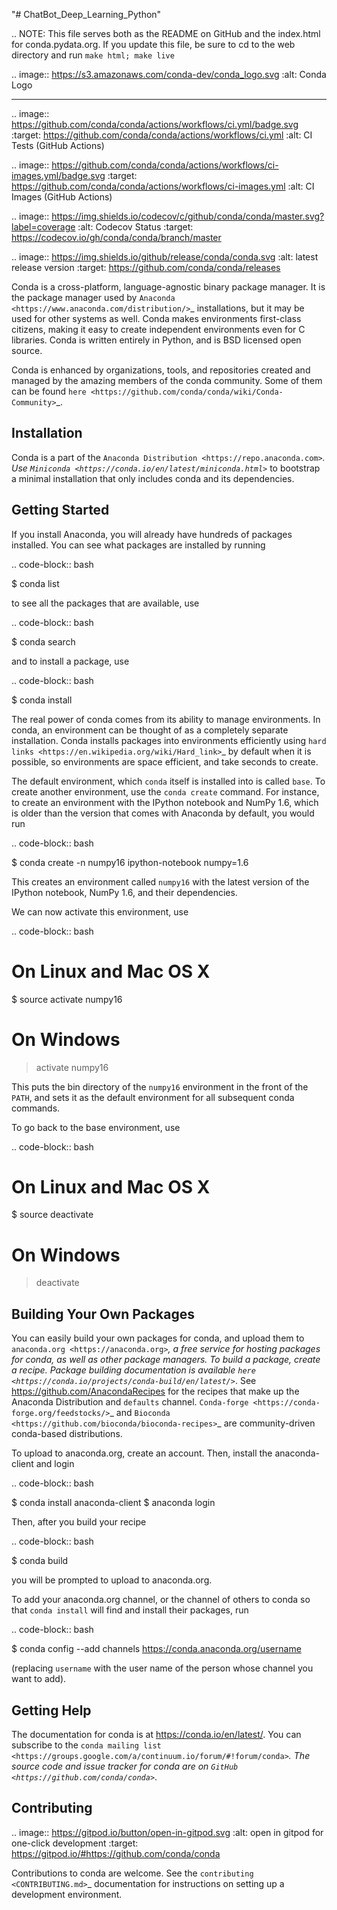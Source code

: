 "# ChatBot_Deep_Learning_Python" 


.. NOTE: This file serves both as the README on GitHub and the index.html for
   conda.pydata.org. If you update this file, be sure to cd to the web
   directory and run ``make html; make live``

.. image:: https://s3.amazonaws.com/conda-dev/conda_logo.svg
   :alt: Conda Logo

----------------------------------------

.. image:: https://github.com/conda/conda/actions/workflows/ci.yml/badge.svg
    :target: https://github.com/conda/conda/actions/workflows/ci.yml
    :alt: CI Tests (GitHub Actions)

.. image:: https://github.com/conda/conda/actions/workflows/ci-images.yml/badge.svg
    :target: https://github.com/conda/conda/actions/workflows/ci-images.yml
    :alt: CI Images (GitHub Actions)

.. image:: https://img.shields.io/codecov/c/github/conda/conda/master.svg?label=coverage
   :alt: Codecov Status
   :target: https://codecov.io/gh/conda/conda/branch/master

.. image:: https://img.shields.io/github/release/conda/conda.svg
   :alt: latest release version
   :target: https://github.com/conda/conda/releases

Conda is a cross-platform, language-agnostic binary package manager. It is the
package manager used by `Anaconda
<https://www.anaconda.com/distribution/>`_ installations, but it may be
used for other systems as well.  Conda makes environments first-class
citizens, making it easy to create independent environments even for C
libraries. Conda is written entirely in Python, and is BSD licensed open
source.

Conda is enhanced by organizations, tools, and repositories created and managed by
the amazing members of the conda community.  Some of them can be found
`here <https://github.com/conda/conda/wiki/Conda-Community>`_.


Installation
------------

Conda is a part of the `Anaconda Distribution <https://repo.anaconda.com>`_.
Use `Miniconda <https://conda.io/en/latest/miniconda.html>`_ to bootstrap a minimal installation
that only includes conda and its dependencies.


Getting Started
---------------

If you install Anaconda, you will already have hundreds of packages
installed.  You can see what packages are installed by running

.. code-block:: bash

   $ conda list

to see all the packages that are available, use

.. code-block:: bash

   $ conda search

and to install a package, use

.. code-block:: bash

   $ conda install <package-name>


The real power of conda comes from its ability to manage environments. In
conda, an environment can be thought of as a completely separate installation.
Conda installs packages into environments efficiently using `hard links
<https://en.wikipedia.org/wiki/Hard_link>`_ by default when it is possible, so
environments are space efficient, and take seconds to create.

The default environment, which ``conda`` itself is installed into is called
``base``.  To create another environment, use the ``conda create``
command. For instance, to create an environment with the IPython notebook and
NumPy 1.6, which is older than the version that comes with Anaconda by
default, you would run

.. code-block:: bash

   $ conda create -n numpy16 ipython-notebook numpy=1.6

This creates an environment called ``numpy16`` with the latest version of
the IPython notebook, NumPy 1.6, and their dependencies.

We can now activate this environment, use

.. code-block:: bash

   # On Linux and Mac OS X
   $ source activate numpy16

   # On Windows
   > activate numpy16

This puts the bin directory of the ``numpy16`` environment in the front of the
``PATH``, and sets it as the default environment for all subsequent conda commands.

To go back to the base environment, use

.. code-block:: bash

   # On Linux and Mac OS X
   $ source deactivate

   # On Windows
   > deactivate


Building Your Own Packages
--------------------------

You can easily build your own packages for conda, and upload them
to `anaconda.org <https://anaconda.org>`_, a free service for hosting
packages for conda, as well as other package managers.
To build a package, create a recipe. Package building documentation is available
`here <https://conda.io/projects/conda-build/en/latest/>`_.
See https://github.com/AnacondaRecipes for the recipes that make up the Anaconda Distribution
and ``defaults`` channel. `Conda-forge <https://conda-forge.org/feedstocks/>`_ and
`Bioconda <https://github.com/bioconda/bioconda-recipes>`_ are community-driven
conda-based distributions.

To upload to anaconda.org, create an account.  Then, install the
anaconda-client and login

.. code-block:: bash

   $ conda install anaconda-client
   $ anaconda login

Then, after you build your recipe

.. code-block:: bash

   $ conda build <recipe-dir>

you will be prompted to upload to anaconda.org.

To add your anaconda.org channel, or the channel of others to conda so
that ``conda install`` will find and install their packages, run

.. code-block:: bash

   $ conda config --add channels https://conda.anaconda.org/username

(replacing ``username`` with the user name of the person whose channel you want
to add).

Getting Help
------------

The documentation for conda is at https://conda.io/en/latest/. You can
subscribe to the `conda mailing list
<https://groups.google.com/a/continuum.io/forum/#!forum/conda>`_.  The source
code and issue tracker for conda are on `GitHub <https://github.com/conda/conda>`_.

Contributing
------------

.. image:: https://gitpod.io/button/open-in-gitpod.svg
   :alt: open in gitpod for one-click development
   :target: https://gitpod.io/#https://github.com/conda/conda

Contributions to conda are welcome. See the `contributing <CONTRIBUTING.md>`_ documentation
for instructions on setting up a development environment.


